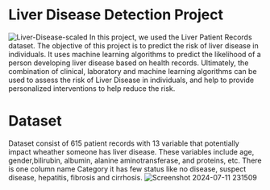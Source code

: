 # Liver Disease Detection Project
![Liver-Disease-scaled](https://github.com/Niro105/Liver-Disease-Detection/assets/126443419/c5e252a0-3089-4924-9a45-7ef38f67d6c8)
In this project, we used the Liver Patient Records dataset.
The objective of this project is to predict the risk of liver disease in individuals. It uses machine learning algorithms to predict the likelihood of a person developing liver disease based on health records.
Ultimately, the combination of clinical, laboratory and machine learning algorithms can be used to assess the risk of Liver Disease in individuals, and help to provide personalized interventions to help reduce the risk.

# Dataset
Dataset consist of 615 patient records with 13 variable that potentially impact wheather someone has liver disease. These variables include age, gender,bilirubin, albumin, alanine aminotransferase, and proteins, etc.
There is one column name Category it has few status like no disease, suspect disease, hepatitis, fibrosis and cirrhosis.
![Screenshot 2024-07-11 231509](https://github.com/Niro105/Liver-Disease-Detection/assets/126443419/3adf7036-28a3-4e1d-935c-b4b0aba65997)
